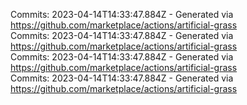 Commits: 2023-04-14T14:33:47.884Z - Generated via https://github.com/marketplace/actions/artificial-grass
<br>
Commits: 2023-04-14T14:33:47.884Z - Generated via https://github.com/marketplace/actions/artificial-grass
<br>
Commits: 2023-04-14T14:33:47.884Z - Generated via https://github.com/marketplace/actions/artificial-grass
<br>
Commits: 2023-04-14T14:33:47.884Z - Generated via https://github.com/marketplace/actions/artificial-grass
<br>
